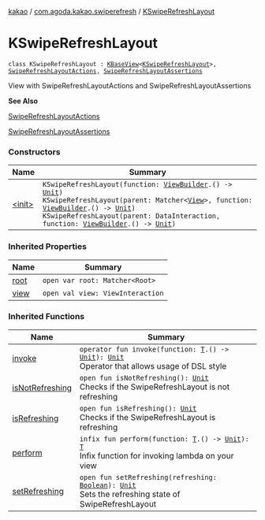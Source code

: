 [kakao](../../index.md) / [com.agoda.kakao.swiperefresh](../index.md) / [KSwipeRefreshLayout](./index.md)

# KSwipeRefreshLayout

`class KSwipeRefreshLayout : `[`KBaseView`](../../com.agoda.kakao.common.views/-k-base-view/index.md)`<`[`KSwipeRefreshLayout`](./index.md)`>, `[`SwipeRefreshLayoutActions`](../-swipe-refresh-layout-actions/index.md)`, `[`SwipeRefreshLayoutAssertions`](../-swipe-refresh-layout-assertions/index.md)

View with SwipeRefreshLayoutActions and SwipeRefreshLayoutAssertions

**See Also**

[SwipeRefreshLayoutActions](../-swipe-refresh-layout-actions/index.md)

[SwipeRefreshLayoutAssertions](../-swipe-refresh-layout-assertions/index.md)

### Constructors

| Name | Summary |
|---|---|
| [&lt;init&gt;](-init-.md) | `KSwipeRefreshLayout(function: `[`ViewBuilder`](../../com.agoda.kakao.common.builders/-view-builder/index.md)`.() -> `[`Unit`](https://kotlinlang.org/api/latest/jvm/stdlib/kotlin/-unit/index.html)`)`<br>`KSwipeRefreshLayout(parent: Matcher<`[`View`](https://developer.android.com/reference/android/view/View.html)`>, function: `[`ViewBuilder`](../../com.agoda.kakao.common.builders/-view-builder/index.md)`.() -> `[`Unit`](https://kotlinlang.org/api/latest/jvm/stdlib/kotlin/-unit/index.html)`)`<br>`KSwipeRefreshLayout(parent: DataInteraction, function: `[`ViewBuilder`](../../com.agoda.kakao.common.builders/-view-builder/index.md)`.() -> `[`Unit`](https://kotlinlang.org/api/latest/jvm/stdlib/kotlin/-unit/index.html)`)` |

### Inherited Properties

| Name | Summary |
|---|---|
| [root](../../com.agoda.kakao.common.views/-k-base-view/root.md) | `open var root: Matcher<Root>` |
| [view](../../com.agoda.kakao.common.views/-k-base-view/view.md) | `open val view: ViewInteraction` |

### Inherited Functions

| Name | Summary |
|---|---|
| [invoke](../../com.agoda.kakao.common.views/-k-base-view/invoke.md) | `operator fun invoke(function: `[`T`](../../com.agoda.kakao.common.views/-k-base-view/index.md#T)`.() -> `[`Unit`](https://kotlinlang.org/api/latest/jvm/stdlib/kotlin/-unit/index.html)`): `[`Unit`](https://kotlinlang.org/api/latest/jvm/stdlib/kotlin/-unit/index.html)<br>Operator that allows usage of DSL style |
| [isNotRefreshing](../-swipe-refresh-layout-assertions/is-not-refreshing.md) | `open fun isNotRefreshing(): `[`Unit`](https://kotlinlang.org/api/latest/jvm/stdlib/kotlin/-unit/index.html)<br>Checks if the SwipeRefreshLayout is not refreshing |
| [isRefreshing](../-swipe-refresh-layout-assertions/is-refreshing.md) | `open fun isRefreshing(): `[`Unit`](https://kotlinlang.org/api/latest/jvm/stdlib/kotlin/-unit/index.html)<br>Checks if the SwipeRefreshLayout is refreshing |
| [perform](../../com.agoda.kakao.common.views/-k-base-view/perform.md) | `infix fun perform(function: `[`T`](../../com.agoda.kakao.common.views/-k-base-view/index.md#T)`.() -> `[`Unit`](https://kotlinlang.org/api/latest/jvm/stdlib/kotlin/-unit/index.html)`): `[`T`](../../com.agoda.kakao.common.views/-k-base-view/index.md#T)<br>Infix function for invoking lambda on your view |
| [setRefreshing](../-swipe-refresh-layout-actions/set-refreshing.md) | `open fun setRefreshing(refreshing: `[`Boolean`](https://kotlinlang.org/api/latest/jvm/stdlib/kotlin/-boolean/index.html)`): `[`Unit`](https://kotlinlang.org/api/latest/jvm/stdlib/kotlin/-unit/index.html)<br>Sets the refreshing state of SwipeRefreshLayout |
